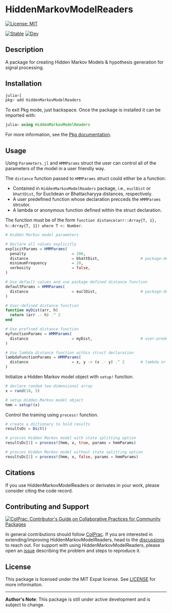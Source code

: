 # HiddenMarkovModelReaders

<!--[![Latest Release](https://img.shields.io/github/release/DanielRivasMD/HiddenMarkovModelReaders.jl.svg)]-->

[![License: MIT](https://img.shields.io/badge/License-MIT-yellow.svg)](https://opensource.org/licenses/MIT)

[![Stable](https://img.shields.io/badge/docs-stable-blue.svg)](https://DanielRivasMD.github.io/HiddenMarkovModelReaders.jl/stable)
[![Dev](https://img.shields.io/badge/docs-dev-blue.svg)](https://DanielRivasMD.github.io/HiddenMarkovModelReaders.jl/dev)


 ## Description

A package for creating Hidden Markov Models & hypothesis generation for signal processing.

## Installation

```julia
julia>]
pkg> add HiddenMarkovModelReaders
```

To exit Pkg mode, just backspace. Once the package is installed it can be imported with:

```julia
julia> using HiddenMarkovModelReaders
```

For more information, see the [Pkg documentation](https://docs.julialang.org/en/v1/stdlib/Pkg/).

## Usage

Using `Parameters.jl` and `HMMParams` struct the user can control all of the parameters of the model in a user friendly way.

The `distance` function passed to `HMMParams` struct could either be a function:
- Contained in `HiddenMarkovModelReaders` package, i.e., `euclDist` or `bhattDist`, for Euclidean or Bhattacharyya distances, respectively.
- A user predefined function whose declaration precceds the `HMMParams` strcutor.
- A lambda or anonymous function defined within the struct declaration.

The function must be of the form `function distance(arr::Array{T, 1}, h::Array{T, 1}) where T <: Number`.

```julia
# Hidden Markov model parameters

# Declare all values explicitly
explicitParams = HMMParams(
  penalty                    = 200,
  distance                   = bhattDist,                  # package-defined distance function
  minimumFrequency           = 20,
  verbosity                  = false,
)

# Use default values and use package-defined distance function
defaultParams = HMMParams(
  distance                   = euclDist,                   # package-defined distance function
)

# User-defined distance function
function myDist(arr, h)
  return (arr .- h) .^ 2
end

# Use prefined distance function
myfunctionParams = HMMParams(
  distance                   = myDist,                     # user-predefined distance function
)

# Use lambda distance function within struct declaration
lambdaFunctionParams = HMMParams(
  distance                   = x, y -> (x .- y) .^ 2       # lambda or anonymous distance function
)

```

Initialize a Hidden Markov model object with `setup!` function.

```julia
# declare random two-dimensional array
x = rand(10, 5)

# setup Hidden Markov model object
hmm = setup!(x)
```

Control the training using `process!` function.

```julia
# create a dictionary to hold results
resultsDc = Dict()

# procces Hidden Markov model with state splitting option
resultsDc[1] = process!(hmm, x, true, params = hmmParams)

# procces Hidden Markov model without state splitting option
resultsDc[2] = process!(hmm, x, false, params = hmmParams)
```

## Citations

If you use HiddenMarkovModelReaders or derivates in your work, please consider citing the code record.

## Contributing and Support

[![ColPrac: Contributor's Guide on Collaborative Practices for Community Packages](https://img.shields.io/badge/ColPrac-Contributor's%20Guide-blueviolet)](https://github.com/SciML/ColPrac)

In general contributions should follow [ColPrac](https://github.com/SciML/ColPrac). If you are interested in extending/improving HiddenMarkovModelReaders, head to the [discussions](https://github.com/DanielRivasMD/HiddenMarkovModelReaders/discussions) to reach out. For support with using HiddenMarkovModelReaders, please open an [issue](https://github.com/DanielRivasMD/HiddenMarkovModelReaders/issues/new/) describing the problem and steps to reproduce it.

## License

This package is licensed under the MIT Expat license. See [LICENSE](LICENSE) for more informaiton.

---

**Author's Note**: This package is still under active development and is subject to change.
